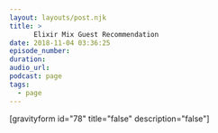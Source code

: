 ```yaml
---
layout: layouts/post.njk
title: >
      Elixir Mix Guest Recommendation
date: 2018-11-04 03:36:25
episode_number: 
duration: 
audio_url: 
podcast: page
tags: 
  - page
---
```


[gravityform id="78" title="false" description="false"]


